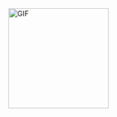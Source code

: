 <img align="left" alt="GIF" src="https://cdn.discordapp.com/attachments/760585593263751188/760585640571306055/3.gif" width="200vw" />
